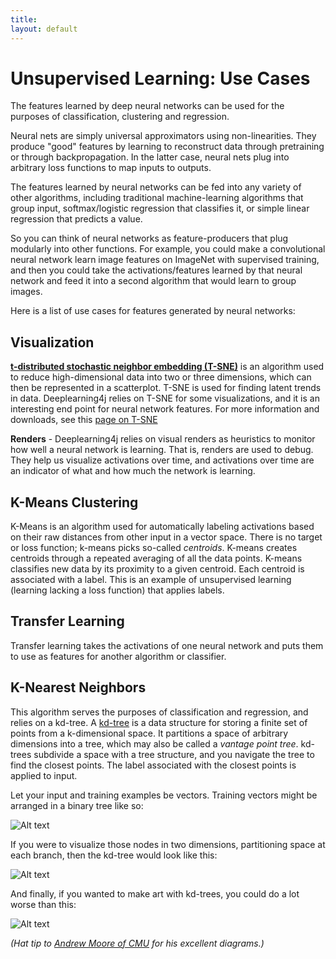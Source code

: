 ```yaml
---
title: 
layout: default
---
```


# Unsupervised Learning: Use Cases

The features learned by deep neural networks can be used for the purposes of classification, clustering and regression. 

Neural nets are simply universal approximators using non-linearities. They produce "good" features by learning to reconstruct data through pretraining or through backpropagation. In the latter case, neural nets plug into arbitrary loss functions to map inputs to outputs.

The features learned by neural networks can be fed into any variety of other algorithms, including traditional machine-learning algorithms that group input, softmax/logistic regression that classifies it, or simple linear regression that predicts a value. 

So you can think of neural networks as feature-producers that plug modularly into other functions. For example, you could make a convolutional neural network learn image features on ImageNet with supervised training, and then you could take the activations/features learned by that neural network and feed it into a second algorithm that would learn to group images.

Here is a list of use cases for features generated by neural networks:

## Visualization

**[t-distributed stochastic neighbor embedding (T-SNE)](https://en.wikipedia.org/wiki/T-distributed_stochastic_neighbor_embedding)** is an algorithm used to reduce high-dimensional data into two or three dimensions, which can then be represented in a scatterplot. T-SNE is used for finding latent trends in data. Deeplearning4j relies on T-SNE for some visualizations, and it is an interesting end point for neural network features. For more information and downloads, see this [page on T-SNE](https://lvdmaaten.github.io/tsne/)

**Renders** - Deeplearning4j relies on visual renders as heuristics to monitor how well a neural network is learning. That is, renders are used to debug. They help us visualize activations over time, and activations over time are an indicator of what and how much the network is learning. 

## K-Means Clustering

K-Means is an algorithm used for automatically labeling activations based on their raw distances from other input in a vector space. There is no target or loss function; k-means picks so-called  *centroids*. K-means creates centroids through a repeated averaging of all the data points.  K-means classifies new data by its proximity to a given centroid. Each centroid is associated with a label. This is an example of unsupervised learning (learning lacking a loss function) that applies labels. 

## Transfer Learning

Transfer learning takes the activations of one neural network and puts them to use as features for another algorithm or classifier. 

## K-Nearest Neighbors

This algorithm serves the purposes of classification and regression, and relies on a kd-tree. A [kd-tree](https://en.wikipedia.org/wiki/K-d_tree) is a data structure for storing a finite set of points from a k-dimensional space. It partitions a space of arbitrary dimensions into a tree, which may also be called a *vantage point tree*. kd-trees subdivide a space with a tree structure, and you navigate the tree to find the closest points. The label associated with the closest points is applied to input. 

Let your input and training examples be vectors. Training vectors might be arranged in a binary tree like so:

![Alt text](../img/kd-tree-root-leaves.png) 

If you were to visualize those nodes in two dimensions, partitioning space at each branch, then the kd-tree would look like this:

![Alt text](../img/kd-tree-hyperplanes.png) 

And finally, if you wanted to make art with kd-trees, you could do a lot worse than this:

![Alt text](../img/kd-tree-mondrian.png) 

*(Hat tip to [Andrew Moore of CMU](http://www.autonlab.org/autonweb/14665/version/2/part/5/data/moore-tutorial.pdf?branch=main&language=en) for his excellent diagrams.)*
